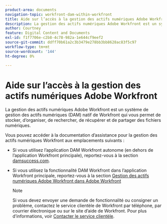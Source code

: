 ```yaml
---
product-area: documents
navigation-topic: workfront-dam-within-workfront
title: Aide sur l’accès à la gestion des actifs numériques Adobe Workfront
description: La gestion des actifs numériques Adobe Workfront est un système de gestion des actifs numériques (DAM) natif de Workfront qui vous permet de stocker, d’organiser, de rechercher, de récupérer et de partager des fichiers numériques.
author: Courtney
feature: Digital Content and Documents
exl-id: f1f7706e-c2b8-4c78-982a-1e644cf9eef2
source-git-commit: ddff70b61a2c3b3479e278bb3bb8628ac83f5c97
workflow-type: tm+mt
source-wordcount: '144'
ht-degree: 0%

---
```


# Aide sur l’accès à la gestion des actifs numériques Adobe Workfront

La gestion des actifs numériques Adobe Workfront est un système de gestion des actifs numériques (DAM) natif de Workfront qui vous permet de stocker, d’organiser, de rechercher, de récupérer et de partager des fichiers numériques.

Vous pouvez accéder à la documentation d’assistance pour la gestion des actifs numériques Workfront aux emplacements suivants :

* Si vous utilisez l’application DAM Workfront autonome (en dehors de l’application Workfront principale), reportez-vous à la section  [damsuccess.com](https://www.damsuccess.com).
* Si vous utilisez la fonctionnalité DAM Workfront dans l’application Workfront principale, reportez-vous à la section [Gestion des actifs numériques Adobe Workfront dans Adobe Workfront](../../documents/workfront-dam-within-workfront/workfront-dam-in-workfrontt.md)

  >[!NOTE]
  >
  >Si vous devez envoyer une demande de fonctionnalité ou consigner un problème, contactez le service clientèle de Workfront par téléphone, par courrier électronique ou sur le site d’aide de Workfront. Pour plus d’informations, voir [Contacter le service clientèle](../../workfront-basics/tips-tricks-and-troubleshooting/contact-customer-support.md).
